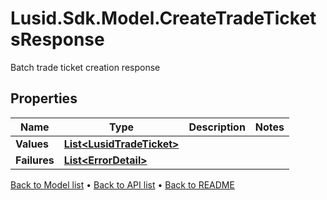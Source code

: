 # Lusid.Sdk.Model.CreateTradeTicketsResponse
Batch trade ticket creation response

## Properties

Name | Type | Description | Notes
------------ | ------------- | ------------- | -------------
**Values** | [**List&lt;LusidTradeTicket&gt;**](LusidTradeTicket.md) |  | 
**Failures** | [**List&lt;ErrorDetail&gt;**](ErrorDetail.md) |  | 

[Back to Model list](../README.md#documentation-for-models) &#8226; [Back to API list](../README.md#documentation-for-api-endpoints) &#8226; [Back to README](../README.md)

